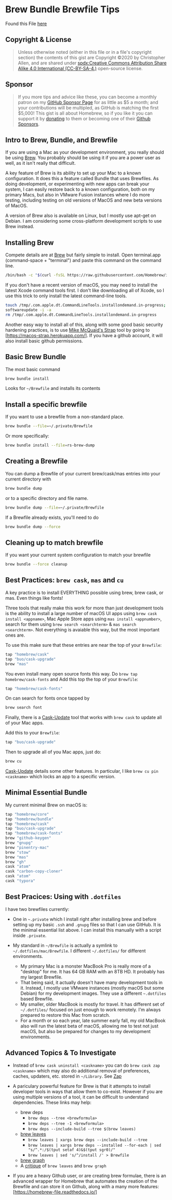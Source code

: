 # Brew Bundle Brewfile Tips

Found this File [here](https://gist.github.com/ChristopherA/a579274536aab36ea9966f301ff14f3f#file-brew-bundle-brewfile-tips-md)

## Copyright & License

> Unless otherwise noted (either in this file or in a file's copyright section) the contents of this gist are Copyright :copyright:2020 by Christopher Allen, and are shared under [spdx:Creative Commons Attribution Share Alike 4.0 International (CC-BY-SA-4.)](https://spdx.org/licenses/CC-BY-SA-4.0.html) open-source license.

## Sponsor

> If you more tips and advice like these, you can become a monthly patron on my [GitHub Sponsor Page](https://github.com/sponsors/ChristopherA) for as little as $5 a month; and your contributions will be multipled, as GitHub is matching the first $5,000!
> This gist is all about Homebrew, so if you like it you can support it by [donating](https://github.com/homebrew/brew#donations) to them or becoming one of their [Github Sponsors](https://github.com/sponsors/Homebrew).

## Intro to Brew, Bundle, and Brewfile

If you are using a Mac as your development environment, you really should be using [Brew](https://brew.sh). You probably should be using it if you are a power user as well, as it isn't really that difficult.

A key feature of Brew is its ability to set up your Mac to a known configuration. It does this a feature called Bundle that uses Brewfiles. As doing development, or experimenting with new apps can break your system, I can easily restore back to a known configuration, both on my primary Macs, but also in VMware Fusion instances where I do more testing, including testing on old versions of MacOS and new beta versions of MacOS.

A version of Brew also is available on Linux, but I mostly use apt-get on Debian. I am considering some cross-platform development scripts to use Brew instead.

## Installing Brew

Compete details are at [Brew](https://brew.sh) but fairly simple to install. Open terminal.app (command-space + "terminal") and paste this command on the command line.

```sh
/bin/bash -c "$(curl -fsSL https://raw.githubusercontent.com/Homebrew/install/master/install.sh)"
```

If you don't have a recent version of macOS, you may need to install the latest Xcode command tools first. I don't like downloading all of Xcode, so I use this trick to only install the latest command-line tools.

```sh
touch /tmp/.com.apple.dt.CommandLineTools.installondemand.in-progress;
softwareupdate -i -a
rm /tmp/.com.apple.dt.CommandLineTools.installondemand.in-progress
```

Another easy way to install all of this, along with some good basic security hardening practices, is to use [Mike McQuaid's Strap](https://github.com/MikeMcQuaid/strap) tool by going to [https://macos-strap.herokuapp.com/]. If you have a github account, it will also install basic github permissions.

## Basic Brew Bundle

The most basic command

```sh
brew bundle install
```

Looks for `~/Brewfile` and installs its contents

## Install a specific brewfile

If you want to use a brewfile from a non-standard place.

```sh
brew bundle --file=~/.private/Brewfile
```

Or more specifically:

```sh
brew bundle install --file=rs-brew-dump
```

## Creating a Brewfile

You can dump a Brewfile of your current brew/cask/mas entries into your current directory with

```sh
brew bundle dump
```

or to a specific directory and file name.

```sh
brew bundle dump --file=~/.private/Brewfile
```

If a Brewfile already exists, you'll need to do

```sh
brew bundle dump --force
```

## Cleaning up to match brewfile

If you want your current system configuration to match your brewfile

```sh
brew bundle --force cleanup
```

## Best Practices: `brew cask`, `mas` and `cu`

A key practice is to install EVERYTHING possible using brew, brew cask, or mas. Even things like fonts!

Three tools that really make this work for more than just development tools is the ability to install a large number of macOS UI apps using `brew cask install <appname>`, Mac Apple Store apps using `mas install <appnumber>`, search for them using `brew search <searchterm>` & `mas search <searchterm>`. Not everything is avaiable this way, but the most important ones are.

To use this make sure that these entries are near the top of your `Brewfile`:

```sh
tap "homebrew/cask"
tap "buo/cask-upgrade"
brew "mas"
```

You even install many open source fonts this way. Do `brew tap homebrew/cask-fonts` and Add this top the top of your `Brewfile`:

```sh
tap "homebrew/cask-fonts"
```

On can search for fonts once tapped by

```sh
brew search font
```

Finally, there is a [Cask-Update](https://github.com/buo/homebrew-cask-upgrade) tool that works with `brew cask` to update all of your Mac apps.

Add this to your `Brewfile`:

```sh
tap "buo/cask-upgrade"
```

Then to upgrade all of you Mac apps, just do:

```sh
brew cu
```

[Cask-Update](https://github.com/buo/homebrew-cask-upgrade) details some other features. In particular, I like `brew cu pin <caskname>` which locks an app to a specific version.

## Minimal Essential Bundle

My current minimal Brew on macOS is:

```ruby
tap "homebrew/core"
tap "homebrew/bundle"
tap "homebrew/cask"
tap "buo/cask-upgrade"
tap "homebrew/cask-fonts"
brew "github-keygen"
brew "gnupg"
brew "pinentry-mac"
brew "stow"
brew "mas"
brew "gh"
cask "atom"
cask "carbon-copy-cloner"
cask "atom"
cask "typora"
```

## Best Pracices: Using with `.dotfiles`

I have two brewfiles currently:

- One in `~.private` which I install right after installing brew and before setting up my basic `.ssh` and `.gnupg` files so that I can use GitHub. It is the minimal essential list above. I can install this manually with a script inside `.private`.

- My standard in `~/Brewfile` is actually a symlink to `~/.dotfiles/mac/Brewfile`. I different `~/.dotfiles/` for different environments.
  - My primary Mac is a monster MacBook Pro is really more of a "desktop" for me. It has 64 GB RAM with an 8TB HD. It probably has my largest Brewfile.
  - That being said, it actually doesn't have many development tools in it. Instead, I mostly use VMware instances (mostly macOS but some Debian) for my development images. They use a different `~.dotfiles` based Brewfile.
  - My smaller, older MacBook is mostly for travel. It has different set of `~/.dotfiles/` focused on just enough to work remotely. I'm always prepared to restore this Mac from scratch.
  - For a month or so each year, late summer early fall, my old MacBook also will run the latest beta of macOS, allowing me to test not just macOS, but also be prepared for changes to my development environments.

## Advanced Topics & To Investigate

- Instead of `brew cask uninstall <caskname>` you can do `brew cask zap <caskname>` which may also do additional removal of preferences, caches, updaters, etc. stored in `~/Library`. See [Zap](https://github.com/Homebrew/homebrew-cask/blob/master/doc/cask_language_reference/stanzas/zap.md)

- A pariculary powerful feature for Brew is that it attempts to install developer tools in ways that allow them to co-exist. However if you are using multiple versions of a tool, it can be difficult to understand dependencies. These links may help:

  - brew deps
    - `brew deps --tree <brewformula>`
    - `brew deps --tree -1 <brewformula>`
    - `brew deps --include-build --tree $(brew leaves)`
  - [brew leaves](https://thoughtbot.com/blog/brew-leaves)
    - `brew leaves | xargs brew deps --include-build --tree`
    - `brew leaves | xargs brew deps --installed --for-each | sed "s/^.*:/$(tput setaf 4)&$(tput sgr0)/"`
    - `brew leaves | sed 's/^/install /' > Brewfile`
  - [brew graph](https://github.com/martido/homebrew-graph)
  - A [critique](https://blog.jpalardy.com/posts/untangling-your-homebrew-dependencies/) of `brew leaves` and `brew graph`

- If you are a heavy Github user, or are creating brew formulae, there is an advanced wrapper for Homebrew that automates the creation of the Brewfile and can store it on Github, along with a many more features: [https://homebrew-file.readthedocs.io/]
